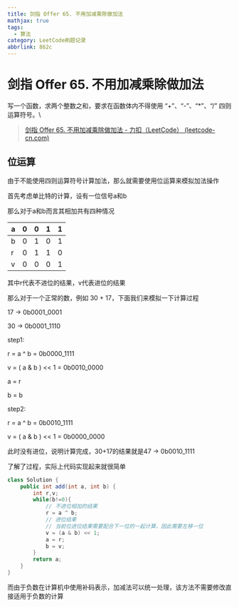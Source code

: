 ```yaml
---
title: 剑指 Offer 65. 不用加减乘除做加法
mathjax: true
tags:
  - 算法
category: LeetCode刷题记录
abbrlink: 862c
---
```

# 剑指 Offer 65. 不用加减乘除做加法

写一个函数，求两个整数之和，要求在函数体内不得使用 “+”、“-”、“*”、“/” 四则运算符号。\

> [剑指 Offer 65. 不用加减乘除做加法 - 力扣（LeetCode） (leetcode-cn.com)](https://leetcode-cn.com/problems/bu-yong-jia-jian-cheng-chu-zuo-jia-fa-lcof/)

<!-- more -->

## 位运算

由于不能使用四则运算符号计算加法，那么就需要使用位运算来模拟加法操作

首先考虑单比特的计算，设有一位信号a和b

那么对于a和b而言其相加共有四种情况

| a    | 0    | 0    | 1    | 1    |
| ---- | ---- | ---- | ---- | ---- |
| b    | 0    | 1    | 0    | 1    |
| r    | 0    | 1    | 1    | 0    |
| v    | 0    | 0    | 0    | 1    |

其中r代表不进位的结果，v代表进位的结果

那么对于一个正常的数，例如 30 + 17，下面我们来模拟一下计算过程

17 -> 0b0001_0001

30 -> 0b0001_1110

step1:

r = a ^ b = 0b0000_1111

v = ( a & b ) << 1 = 0b0010_0000

a = r

b = b

step2:

r = a ^ b = 0b0010_1111

v = ( a & b ) << 1 =  0b0000_0000

此时没有进位，说明计算完成，30+17的结果就是47 -> 0b0010_1111

了解了过程，实际上代码实现起来就很简单

```java
class Solution {
    public int add(int a, int b) {
        int r,v;
        while(b!=0){
            // 不进位相加的结果
            r = a ^ b;
            // 进位结果
          	// 当前位进位结果需要配合下一位的一起计算，因此需要左移一位
            v = (a & b) << 1;
            a = r;
            b = v;
        } 
        return a;
    }
}
```

而由于负数在计算机中使用补码表示，加减法可以统一处理，该方法不需要修改直接适用于负数的计算